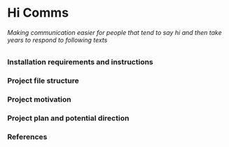 # Hi Comms

###### Making communication easier for people that tend to say hi and then take years to respond to following texts


### Installation requirements and instructions


### Project file structure


### Project motivation


### Project plan and potential direction


### References

